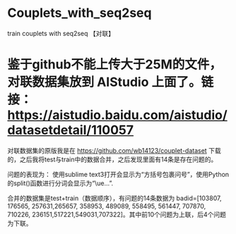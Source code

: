 # Couplets_with_seq2seq
train couplets with seq2seq 【对联】

# 鉴于github不能上传大于25M的文件，对联数据集放到 AIStudio 上面了。链接：https://aistudio.baidu.com/aistudio/datasetdetail/110057

对联数据集的原版我是在 https://github.com/wb14123/couplet-dataset 下载的，之后我将test与train中的数据合并，之后发现里面有14条是存在问题的。

问题的表现为： 使用sublime text3打开会显示为“方括号包裹问号”，使用Python的split()函数进行分词会显示为“\ue...”.

合并的数据集是test+train（数据顺序），有问题的14条数据为 badid=[103807, 176565, 257631,265657, 358953, 489089, 558495, 561447, 707870, 710226, 236151,517221,549031,707322]。其中前10个问题为上联，后4个问题为下联。

